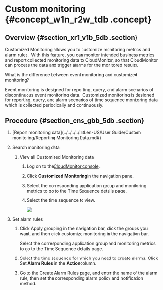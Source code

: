 # Custom monitoring {#concept_w1n_r2w_tdb .concept}

## Overview {#section_xr1_v1b_5db .section}

Customized Monitoring allows you to customize monitoring metrics and alarm rules.  With this feature, you can monitor intended business metrics and report collected monitoring data to CloudMonitor, so that CloudMonitor can process the data and trigger alarms for the monitored results.

What is the difference between event monitoring and customized monitoring?

Event monitoring is designed for reporting, query, and alarm scenarios of discontinuous event monitoring data.  Customized monitoring is designed for reporting, query, and alarm scenarios of time sequence monitoring data which is collected periodically and continuously.

## Procedure {#section_cns_gbb_5db .section}

1.  [Report monitoring data](../../../../intl.en-US/User Guide/Custom monitoring/Reporting Monitoring Data.md#)
2.  Search monitoring data
    1.  View all Customized Monitoring data
        1.  Log on to the[CloudMonitor console](https://cloudmonitor.console.aliyun.com).
        2.  Click **Customized Monitoring**in the navigation pane.
        3.  Select the corresponding application group and monitoring metrics to go to the Time Sequence details page.
        4.  Select the time sequence to view.

            ![](images/1059_en-US.png)

3.  Set alarm rules
    1.  Click Apply grouping in the navigation bar, click the groups you want, and then click customize monitoring in the navigation bar.

        Select the corresponding application group and monitoring metrics to go to the Time Sequence details page.

    2.  Select the time sequence for which you need to create alarms. Click Set **Alarm Rules** in the **Action**column.
    3.  Go to the Create Alarm Rules page, and enter the name of the alarm rule, then set the corresponding alarm policy and notification method.

